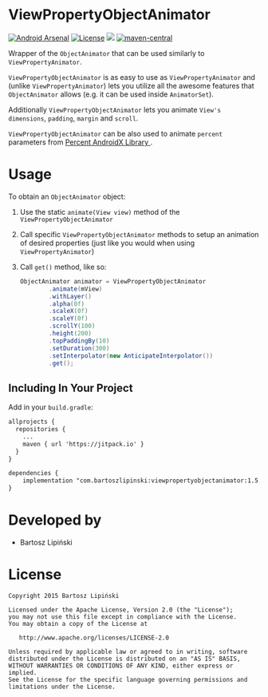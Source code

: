 ViewPropertyObjectAnimator
==================

[![Android Arsenal](https://img.shields.io/badge/Android%20Arsenal-ViewPropertyObjectAnimator-brightgreen.svg?style=flat)](http://android-arsenal.com/details/1/2625)
[![License](https://img.shields.io/github/license/blipinsk/RecyclerViewHeader.svg?style=flat)](https://www.apache.org/licenses/LICENSE-2.0)
[![](https://jitpack.io/v/blipinsk/ViewPropertyObjectAnimator.svg)](https://jitpack.io/#blipinsk/ViewPropertyObjectAnimator)
[![maven-central](https://img.shields.io/maven-central/v/com.bartoszlipinski/viewpropertyobjectanimator?label=maven-central) ](https://search.maven.org/search?q=g:com.bartoszlipinski%20AND%20a:viewpropertyobjectanimator)

Wrapper of the `ObjectAnimator` that can be used similarly to `ViewPropertyAnimator`.

`ViewPropertyObjectAnimator` is as easy to use as `ViewPropertyAnimator` and (unlike `ViewPropertyAnimator`) lets you utilize all the awesome features that `ObjectAnimator` allows (e.g. it can be used inside `AnimatorSet`).

Additionally `ViewPropertyObjectAnimator` lets you animate `View's` `dimensions`, `padding`, `margin` and `scroll`.

`ViewPropertyObjectAnimator` can be also used to animate `percent` parameters from [Percent AndroidX Library ](https://developer.android.com/jetpack/androidx/releases/percentlayout).

Usage
=====

To obtain an `ObjectAnimator` object:

  1. Use the static `animate(View view)` method of the `ViewPropertyObjectAnimator`
  2. Call specific `ViewPropertyObjectAnimator` methods to setup an animation of desired properties (just like you would when using `ViewPropertyAnimator`)
  3. Call `get()` method, like so:

      ```java
      ObjectAnimator animator = ViewPropertyObjectAnimator
              .animate(mView)
              .withLayer()
              .alpha(0f)
              .scaleX(0f)
              .scaleY(0f)
              .scrollY(100)
              .height(200)
              .topPaddingBy(10)
              .setDuration(300)
              .setInterpolator(new AnticipateInterpolator())
              .get();
        ```


Including In Your Project
-------------------------
Add in your `build.gradle`:
```xml
allprojects {
  repositories {
    ...
    maven { url 'https://jitpack.io' }
  }
}

dependencies {
    implementation "com.bartoszlipinski:viewpropertyobjectanimator:1.5.0"
}
```

Developed by
============
 * Bartosz Lipiński

License
=======

    Copyright 2015 Bartosz Lipiński

    Licensed under the Apache License, Version 2.0 (the "License");
    you may not use this file except in compliance with the License.
    You may obtain a copy of the License at

       http://www.apache.org/licenses/LICENSE-2.0

    Unless required by applicable law or agreed to in writing, software
    distributed under the License is distributed on an "AS IS" BASIS,
    WITHOUT WARRANTIES OR CONDITIONS OF ANY KIND, either express or implied.
    See the License for the specific language governing permissions and
    limitations under the License.
